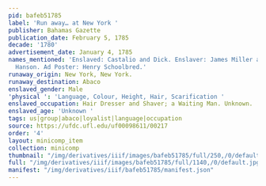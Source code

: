 ```yaml
---
pid: bafeb51785
label: 'Run away… at New York '
publisher: Bahamas Gazette
publication_date: February 5, 1785
decade: '1780'
advertisement_date: January 4, 1785
names_mentioned: 'Enslaved: Castalio and Dick. Enslaver: James Miller and Benjamin
  Hanson. Ad Poster: Henry Schoolbred.'
runaway_origin: New York, New York.
runaway_destination: Abaco
enslaved_gender: Male
'physical ': 'Language, Colour, Height, Hair, Scarification '
enslaved_occupation: Hair Dresser and Shaver; a Waiting Man. Unknown.
enslaved_age: 'Unknown '
tags: us|group|abaco|loyalist|language|occupation
source: https://ufdc.ufl.edu/uf00098611/00217
order: '4'
layout: minicomp_item
collection: minicomp
thumbnail: "/img/derivatives/iiif/images/bafeb51785/full/250,/0/default.jpg"
full: "/img/derivatives/iiif/images/bafeb51785/full/1140,/0/default.jpg"
manifest: "/img/derivatives/iiif/bafeb51785/manifest.json"
---
```


